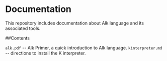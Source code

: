 # Documentation
This repository includes documentation about  Alk language and its associated tools.

##Contents

`alk.pdf` -- Alk Primer, a quick introduction to Alk language.
`kinterpreter.md` -- directions to install the K interpreter.
